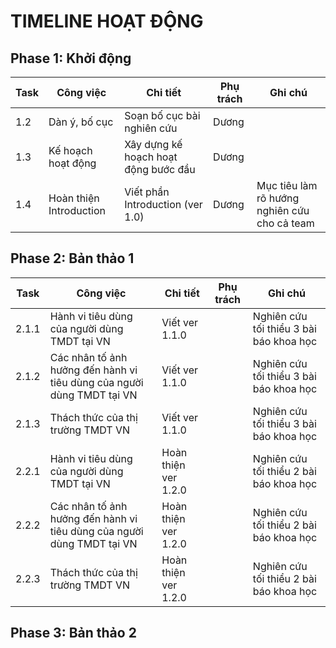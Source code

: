 # TIMELINE HOẠT ĐỘNG

## Phase 1: Khởi động
| Task | Công việc | Chi tiết | Phụ trách | Ghi chú |
|------|----------|------------------|---------|---------|
| 1.2  | Dàn ý, bố cục | Soạn bố cục bài nghiên cứu | Dương | 
| 1.3  | Kế hoạch hoạt động | Xây dựng kế hoạch hoạt động bước đầu | Dương |  
| 1.4  | Hoàn thiện Introduction | Viết phần Introduction (ver 1.0) | Dương | Mục tiêu làm rõ hướng nghiên cứu cho cả team | 

## Phase 2: Bản thảo 1
| Task | Công việc | Chi tiết | Phụ trách | Ghi chú |
|------|----------|------------------|---------|---------|
| 2.1.1 | Hành vi tiêu dùng của người dùng TMDT tại VN | Viết ver 1.1.0 |  | Nghiên cứu tối thiểu 3 bài báo khoa học | 
| 2.1.2 | Các nhân tố ảnh hưởng đến hành vi tiêu dùng của người dùng TMDT tại VN | Viết ver 1.1.0 |  | Nghiên cứu tối thiểu 3 bài báo khoa học | 
| 2.1.3 | Thách thức của thị trường TMDT VN | Viết ver 1.1.0 |  | Nghiên cứu tối thiểu 3 bài báo khoa học | 
| 2.2.1 | Hành vi tiêu dùng của người dùng TMDT tại VN | Hoàn thiện ver 1.2.0 |  | Nghiên cứu tối thiểu 2 bài báo khoa học |  
| 2.2.2 | Các nhân tố ảnh hưởng đến hành vi tiêu dùng của người dùng TMDT tại VN | Hoàn thiện ver 1.2.0 |  | Nghiên cứu tối thiểu 2 bài báo khoa học | 
| 2.2.3 | Thách thức của thị trường TMDT VN | Hoàn thiện ver 1.2.0 |  | Nghiên cứu tối thiểu 2 bài báo khoa học | 
## Phase 3: Bản thảo 2

